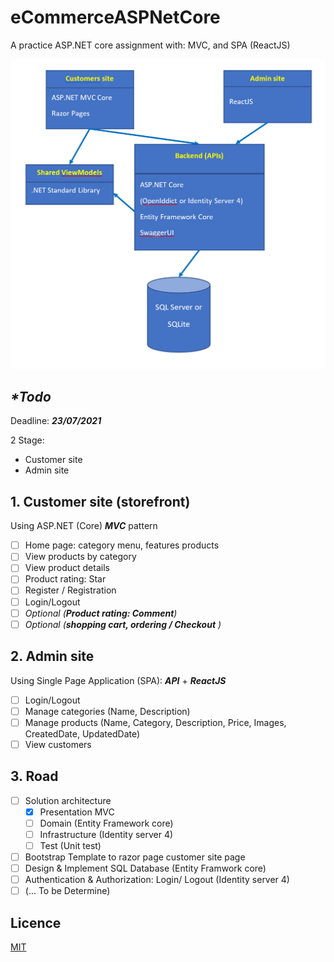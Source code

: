 # eCommerceASPNetCore
A practice ASP.NET core assignment with: MVC, and SPA (ReactJS) 

<img src=".\dotNET_Recommended_Architecture.png" alt=".Net Recommended Architecture" width="550" />

## *\*Todo* 

Deadline: ***23/07/2021***

2 Stage:
- Customer site
- Admin site

## 1. **Customer site (storefront)**

Using ASP.NET (Core) ***MVC*** pattern

- [ ] Home page: category menu, features products
- [ ] View products by category
- [ ] View product details
- [ ] Product rating: Star
- [ ] Register / Registration
- [ ] Login/Logout
- [ ] *Optional (**Product rating:  Comment**)*
- [ ] *Optional (**shopping cart, ordering / Checkout** )*

## 2. Admin site

Using Single Page Application (SPA): ***API*** + ***ReactJS***

- [ ] Login/Logout
- [ ] Manage categories (Name, Description)
- [ ] Manage products (Name, Category, Description, Price, Images, CreatedDate, UpdatedDate)
- [ ] View customers

## 3. Road

- [ ] Solution architecture
  - [x] Presentation MVC
  - [ ] Domain (Entity Framework core)
  - [ ] Infrastructure (Identity server 4)
  - [ ] Test (Unit test)
- [ ] Bootstrap Template to razor page customer site page
- [ ] Design & Implement SQL Database (Entity Framwork core)
- [ ] Authentication & Authorization: Login/ Logout (Identity server 4)
- [ ] (... To be Determine)

## Licence

 [MIT](LICENSE)

